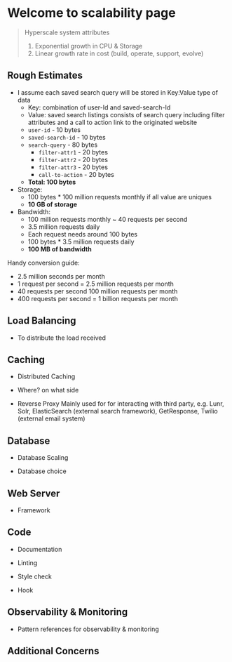 # Welcome to scalability page
> Hyperscale system attributes
> 1. Exponential growth in CPU & Storage
> 2. Linear growth rate in cost (build, operate, support, evolve)

## Rough Estimates 
* I assume each saved search query will be stored in Key:Value type of data
    * Key: combination of user-Id and saved-search-Id 
    * Value: saved search listings consists of search query including filter attributes and a call to action link to the originated website
    * `user-id` - 10 bytes
    * `saved-search-id` - 10 bytes
    * `search-query` -  80 bytes 
        * `filter-attr1` - 20 bytes
        * `filter-attr2` - 20 bytes
        * `filter-attr3` - 20 bytes
        * `call-to-action` - 20 bytes
    * **Total: 100 bytes**
* Storage: 
    * 100 bytes * 100 million requests monthly if all value are uniques
    * **10 GB of storage**
* Bandwidth: 
    * 100 million requests monthly ~ 40 requests per second
    * 3.5 million requests daily
    * Each request needs around 100 bytes 
    * 100 bytes * 3.5 million requests daily
    * **100 MB of bandwidth**

Handy conversion guide: 
* 2.5 million seconds per month
* 1 request per second = 2.5 million requests per month
* 40 requests per second 100 million requests per month
* 400 requests per second = 1 billion requests per month
      


## Load Balancing
* To distribute the load received

## Caching
* Distributed Caching

* Where? on what side

* Reverse Proxy 
Mainly used for for interacting with third party, e.g. Lunr, Solr, ElasticSearch (external search framework), GetResponse, Twilio (external email system)

## Database
* Database Scaling

* Database choice

## Web Server

* Framework

## Code

* Documentation

* Linting

* Style check

* Hook

## Observability & Monitoring

* Pattern references for observability & monitoring

## Additional Concerns